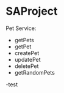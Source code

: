 # SAProject

Pet Service:

- getPets
- getPet
- createPet
- updatePet
- deletePet
- getRandomPets

-test
